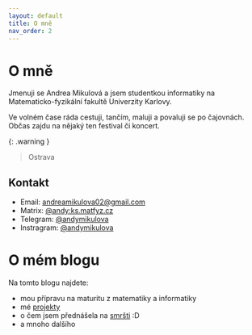 ```yaml
---
layout: default
title: O mně
nav_order: 2
---
```


# O mně

Jmenuji se Andrea Mikulová a jsem studentkou informatiky na Matematicko-fyzikální fakultě Univerzity Karlovy.

Ve volném čase ráda cestuji, tančím, maluji a povaluji se po čajovnách. Občas zajdu na nějaký ten festival či koncert.

{: .warning }
> Ostrava


## Kontakt

- Email: [andreamikulova02@gmail.com](mailto:andreamikulova02@gmail.com)
- Matrix: [@andy:ks.matfyz.cz](https://matrix.to/#/@andy:ks.matfyz.cz)
- Telegram: [@andymikulova](https://t.me/andymikulova)
- Instragram: [@andymikulova](https://www.instagram.com/andymikulova/)

# O mém blogu

Na tomto blogu najdete:
- mou přípravu na maturitu z matematiky a informatiky
- mé [projekty](/pages/projects)
- o čem jsem přednášela na [smršti](https://ksp.mff.cuni.cz/akce/smrst/2022/) :D
- a mnoho dalšího

